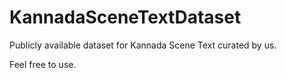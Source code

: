 # KannadaSceneTextDataset

Publicly available dataset for Kannada Scene Text curated by us.

Feel free to use.
